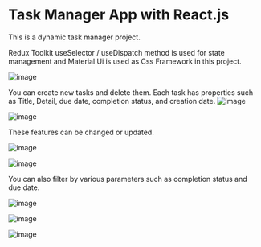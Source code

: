 
# Task Manager App with React.js 
This is a dynamic task manager project.

Redux Toolkit useSelector / useDispatch method is used for state management and Material Ui is used as Css Framework in this project.


![image](https://user-images.githubusercontent.com/56073734/171832390-074b4f4a-faf4-45b4-9fdb-81c9caa98ce4.png)


 You can create new tasks and delete them. Each task has properties such as Title, Detail, due date, completion status, and creation date.
![image](https://user-images.githubusercontent.com/56073734/171832573-f37581be-77be-44c5-aca0-082bbf209063.png)

![image](https://user-images.githubusercontent.com/56073734/171832658-d9197016-4d54-418d-84eb-d380b007f223.png)


 These features can be changed or updated.
 
![image](https://user-images.githubusercontent.com/56073734/171832866-3e79ced7-95fb-478e-806f-49c0690a708b.png)

![image](https://user-images.githubusercontent.com/56073734/171832775-ea6cc4c3-e180-44d5-8df6-0c4b95e9258e.png)


 You can also filter by various parameters such as completion status and due date.

![image](https://user-images.githubusercontent.com/56073734/171833015-cb791eea-8fbd-4ff3-a0ba-8ee4e6008cd7.png)

![image](https://user-images.githubusercontent.com/56073734/171833104-9d015090-3148-43c4-8996-3fe166a96698.png)

![image](https://user-images.githubusercontent.com/56073734/171833132-b8d866fc-b2e3-4100-b257-a264ad15a952.png)

